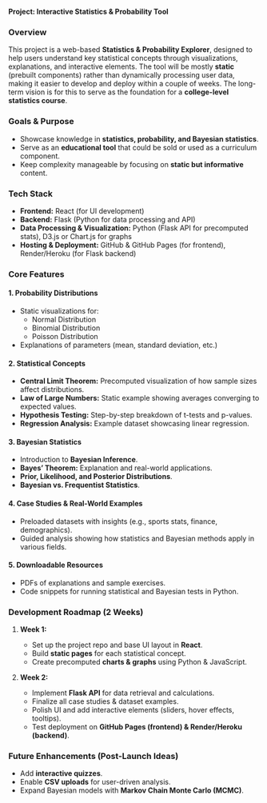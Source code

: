 **Project: Interactive Statistics & Probability Tool**

### **Overview**
This project is a web-based **Statistics & Probability Explorer**, designed to help users understand key statistical concepts through visualizations, explanations, and interactive elements. The tool will be mostly **static** (prebuilt components) rather than dynamically processing user data, making it easier to develop and deploy within a couple of weeks. The long-term vision is for this to serve as the foundation for a **college-level statistics course**.

### **Goals & Purpose**
- Showcase knowledge in **statistics, probability, and Bayesian statistics**.
- Serve as an **educational tool** that could be sold or used as a curriculum component.
- Keep complexity manageable by focusing on **static but informative** content.

### **Tech Stack**
- **Frontend:** React (for UI development)
- **Backend:** Flask (Python for data processing and API)
- **Data Processing & Visualization:** Python (Flask API for precomputed stats), D3.js or Chart.js for graphs
- **Hosting & Deployment:** GitHub & GitHub Pages (for frontend), Render/Heroku (for Flask backend)

### **Core Features**
#### **1. Probability Distributions**
- Static visualizations for:
  - Normal Distribution
  - Binomial Distribution
  - Poisson Distribution
- Explanations of parameters (mean, standard deviation, etc.)

#### **2. Statistical Concepts**
- **Central Limit Theorem:** Precomputed visualization of how sample sizes affect distributions.
- **Law of Large Numbers:** Static example showing averages converging to expected values.
- **Hypothesis Testing:** Step-by-step breakdown of t-tests and p-values.
- **Regression Analysis:** Example dataset showcasing linear regression.

#### **3. Bayesian Statistics**
- Introduction to **Bayesian Inference**.
- **Bayes’ Theorem:** Explanation and real-world applications.
- **Prior, Likelihood, and Posterior Distributions**.
- **Bayesian vs. Frequentist Statistics**.

#### **4. Case Studies & Real-World Examples**
- Preloaded datasets with insights (e.g., sports stats, finance, demographics).
- Guided analysis showing how statistics and Bayesian methods apply in various fields.

#### **5. Downloadable Resources**
- PDFs of explanations and sample exercises.
- Code snippets for running statistical and Bayesian tests in Python.

### **Development Roadmap (2 Weeks)**
1. **Week 1:**
   - Set up the project repo and base UI layout in **React**.
   - Build **static pages** for each statistical concept.
   - Create precomputed **charts & graphs** using Python & JavaScript.

2. **Week 2:**
   - Implement **Flask API** for data retrieval and calculations.
   - Finalize all case studies & dataset examples.
   - Polish UI and add interactive elements (sliders, hover effects, tooltips).
   - Test deployment on **GitHub Pages (frontend) & Render/Heroku (backend)**.
   
### **Future Enhancements (Post-Launch Ideas)**
- Add **interactive quizzes**.
- Enable **CSV uploads** for user-driven analysis.
- Expand Bayesian models with **Markov Chain Monte Carlo (MCMC)**.

